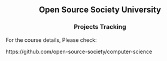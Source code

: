 
<h2 align="center">Open Source Society University</h2>
<h3 align="center">Projects Tracking </h3>

<p>For the course details, Please check:</p>
https://github.com/open-source-society/computer-science
